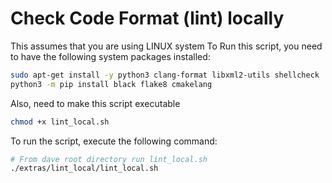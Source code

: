 # Check Code Format (lint) locally
This assumes that you are using LINUX system
To Run this script, you need to have the following system packages installed:
```bash
sudo apt-get install -y python3 clang-format libxml2-utils shellcheck
python3 -m pip install black flake8 cmakelang
```

Also, need to make this script executable
```bash
chmod +x lint_local.sh
```

To run the script, execute the following command:
```bash
# From dave root directory run lint_local.sh
./extras/lint_local/lint_local.sh
```

